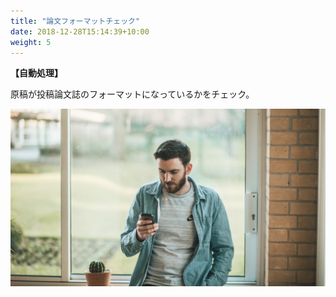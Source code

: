 ```yaml
---
title: "論文フォーマットチェック"
date: 2018-12-28T15:14:39+10:00
weight: 5
---
```


**【自動処理】**

原稿が投稿論文誌のフォーマットになっているかをチェック。

![Accounting Services](/images/thom-holmes-Lrfw0U_o9I0-unsplash.jpg)

